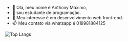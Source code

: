 - 👋 Olá, meu nome é Anthony Máximo,
- 👀 sou estudante de programação.  
- 🌱 Meu interesse é em desenvolvimento web front-end.
- 📫 Meu contato via whatsapp é 019981884125

![Top Langs](https://github-readme-stats.vercel.app/api/top-langs/?username=a-maximo&theme=tokyonight)
